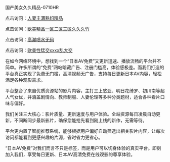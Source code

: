 国产美女久久精品-0710HR

点击访问：<a href="https://heiliaoga6s9v.pages.dev">人妻丰满熟妇精品</a>

点击访问：<a href="https://heiliaoga6s9v.pages.dev">欧美精品一区二区三区久久久竹</a>

点击访问：<a href="https://heiliaowzu4ur.pages.dev">高潮喷水无码</a>

点击访问：<a href="https://heiliaozj3tjd.pages.dev">欧美性猛交xxxx乱大交</a>

在如今网络环境中，想找到一个“日本AV免费”又更新迅速、播放流畅的平台并不简单。许多所谓的“免费”网站暗藏广告、注册门槛高，体验感极差。而我们打造的平台真正实现了免费无门槛，高清视频无广告，支持每日更新日本AV内容，轻松满足各种观影需求。

平台整合了来自优质资源站的影片内容，主打三上悠亚、明日花绮罗、初川南等超人气女优，并涵盖剧情向、教师制服、人妻伦理等多种分类题材，适合各种看片口味与偏好。

我们关注三大核心：影片质量、更新速度与用户体验。全站资源每日凌晨自动更新，不间断同步最新影片，确保您能抢先看到刚上线的新作，无需等待。

平台更内置了智能推荐系统，能够根据用户偏好自动筛选出相关影片内容，让每次访问都能看到更感兴趣的片源，省时省力更省心。

“日本AV免费”对我们而言不只是标签，而是用户可以切身体验的真实平台。即刻加入我们，享受每日更新、日本AV高清免费在线观影的尊享体验。

<span style="display:none;">[Canonical link](https://github.com/sht20250710/riben320)</span>
